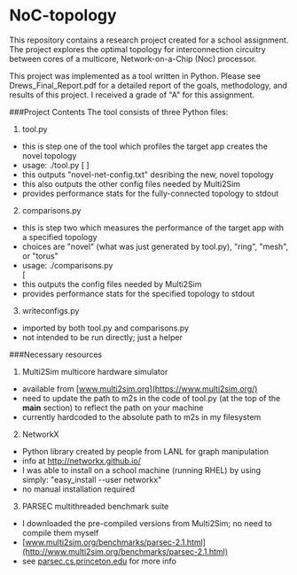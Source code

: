 NoC-topology
============

This repository contains a research project created for a school assignment. The project explores the optimal topology for interconnection circuitry between cores of a multicore, Network-on-a-Chip (Noc) processor.

This project was implemented as a tool written in Python. Please see Drews_Final_Report.pdf for a detailed report of the goals, methodology, and results of this project. I received a grade of "A" for this assignment.

###Project Contents
The tool consists of three Python files:

1. tool.py
- this is step one of the tool which profiles the target app
      creates the novel topology
- usage: ./tool.py <maxlinks> <maxdegree> <targetapp>[ <targetappargs>]
- this outputs "novel-net-config.txt" desribing the new, novel topology
- this also outputs the other config files needed by Multi2Sim
- provides performance stats for the fully-connected topology to stdout

2. comparisons.py
- this is step two which measures the performance of the target app
      with a specified topology
- choices are "novel" (what was just generated by tool.py), "ring",
      "mesh", or "torus"
- usage: ./comparisons.py <maxlinks> <maxdegree> <topology> \
             <target app>[ <targetappargs>
- this outputs the config files needed by Multi2Sim
- provides performance stats for the specified topology to stdout

3. writeconfigs.py
- imported by both tool.py and comparisons.py
- not intended to be run directly; just a helper


###Necessary resources

1. Multi2Sim multicore hardware simulator
- available from [www.multi2sim.org](https://www.multi2sim.org/)
- need to update the path to m2s in the code of tool.py
      (at the top of the __main__ section) to reflect the path on your machine
- currently hardcoded to the absolute path to m2s in my filesystem

2. NetworkX
- Python library created by people from LANL for graph manipulation
- info at http://networkx.github.io/
- I was able to install on a school machine (running RHEL) by using simply:
      "easy_install --user networkx" 
- no manual installation required

3. PARSEC multithreaded benchmark suite
- I downloaded the pre-compiled versions from Multi2Sim; no need
      to compile them myself
- [www.multi2sim.org/benchmarks/parsec-2.1.html](http://www.multi2sim.org/benchmarks/parsec-2.1.html)
- see [parsec.cs.princeton.edu](http://parsec.cs.princeton.edu/) for more info
